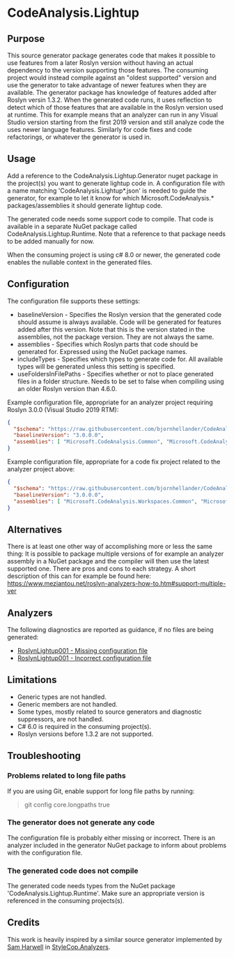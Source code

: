 # CodeAnalysis.Lightup

## Purpose

This source generator package generates code that makes it possible to use features from a later Roslyn version without having an actual
dependency to the version supporting those features.
The consuming project would instead compile against an "oldest supported" version and use the generator to take advantage of newer features
when they are available.
The generator package has knowledge of features added after Roslyn versin 1.3.2. When the generated code runs, it uses reflection to detect
which of those features that are available in the Roslyn version used at runtime. This for example means that an analyzer can run in any
Visual Studio version starting from the first 2019 version and still analyze code the uses newer language features. Similarly for code fixes
and code refactorings, or whatever the generator is used in.

## Usage

Add a reference to the CodeAnalysis.Lightup.Generator nuget package in the project(s) you want to generate lightup code in. A configuration file with a name matching
'CodeAnalysis.Lightup*.json' is needed to guide the generator, for example to let it know for which Microsoft.CodeAnalysis.* packages/assemblies
it should generate lightup code.

The generated code needs some support code to compile. That code is available in a separate NuGet package called CodeAnalysis.Lightup.Runtime.
Note that a reference to that package needs to be added manually for now.

When the consuming project is using c# 8.0 or newer, the generated code enables the nullable context in the generated files.

## Configuration

The configuration file supports these settings:
* baselineVersion - Specifies the Roslyn version that the generated code should assume is always available. Code will be generated for features added after this version.
  Note that this is the version stated in the assemblies, not the package version. They are not always the same.
* assemblies - Specifies which Roslyn parts that code should be generated for. Expressed using the NuGet package names.
* includeTypes - Specifies which types to generate code for. All available types will be generated unless this setting is specified.
* useFoldersInFilePaths - Specifies whether or not to place generated files in a folder structure. Needs to be set to false when compiling using an older Roslyn version than 4.6.0.

Example configuration file, appropriate for an analyzer project requiring Roslyn 3.0.0 (Visual Studio 2019 RTM):
```json
{
  "$schema": "https://raw.githubusercontent.com/bjornhellander/CodeAnalysis.Lightup/master/Configuration.schema.json",
  "baselineVersion": "3.0.0.0",
  "assemblies": [ "Microsoft.CodeAnalysis.Common", "Microsoft.CodeAnalysis.CSharp" ]
}
```

Example configuration file, appropriate for a code fix project related to the analyzer project above:
```json
{
  "$schema": "https://raw.githubusercontent.com/bjornhellander/CodeAnalysis.Lightup/master/Configuration.schema.json",
  "baselineVersion": "3.0.0.0",
  "assemblies": [ "Microsoft.CodeAnalysis.Workspaces.Common", "Microsoft.CodeAnalysis.CSharp.Workspaces" ]
}
```

## Alternatives

There is at least one other way of accomplishing more or less the same thing: It is possible to package multiple versions of for example an
analyzer assembly in a NuGet package and the compiler will then use the latest supported one. There are pros and cons to each strategy.
A short description of this can for example be found here: https://www.meziantou.net/roslyn-analyzers-how-to.htm#support-multiple-ver

## Analyzers

The following diagnostics are reported as guidance, if no files are being generated:
* [RoslynLightup001 - Missing configuration file](https://github.com/bjornhellander/CodeAnalysis.Lightup/blob/master/doc/RoslynLightup001.md)
* [RoslynLightup001 - Incorrect configuration file](https://github.com/bjornhellander/CodeAnalysis.Lightup/blob/master/doc/RoslynLightup002.md)

## Limitations

- Generic types are not handled.
- Generic members are not handled.
- Some types, mostly related to source generators and diagnostic suppressors, are not handled.
- C# 6.0 is required in the consuming project(s).
- Roslyn versions before 1.3.2 are not supported.

## Troubleshooting

### Problems related to long file paths

If you are using Git, enable support for long file paths by running:

> git config core.longpaths true

### The generator does not generate any code

The configuration file is probably either missing or incorrect. There is an analyzer included in the
generator NuGet package to inform about problems with the configuration file.

### The generated code does not compile

The generated code needs types from the NuGet package 'CodeAnalysis.Lightup.Runtime'.
Make sure an appropriate version is referenced in the consuming projects(s).

## Credits

This work is heavily inspired by a similar source generator implemented by [Sam Harwell](https://github.com/sharwell) in [StyleCop.Analyzers](https://github.com/DotNetAnalyzers/StyleCopAnalyzers).
